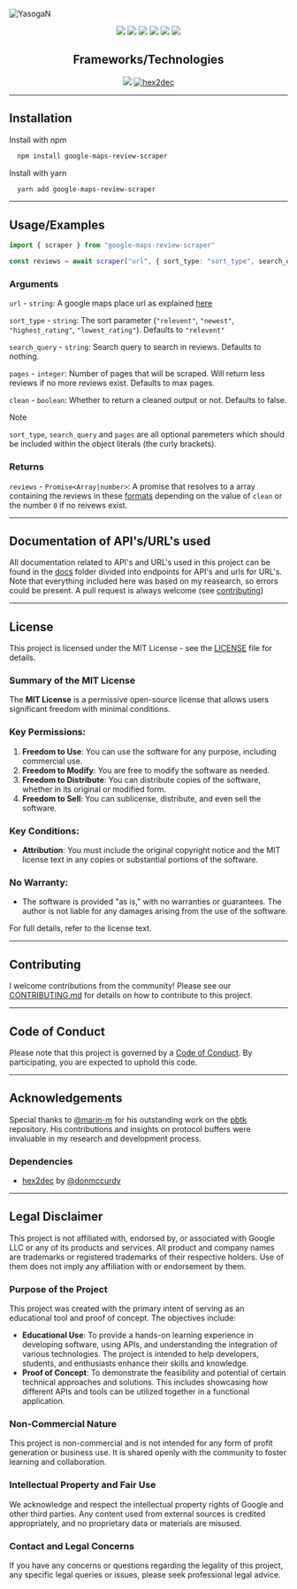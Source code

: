 ![YasogaN](https://socialify.git.ci/YasogaN/google-maps-review-scraper/image?description=1&descriptionEditable=A%20NPM%20module%20to%20scrape%20reviews%20from%20Google%20Maps&font=Source%20Code%20Pro&name=1&owner=1&theme=Auto)

<div align="center">

![](https://img.shields.io/github/license/YasogaN/google-maps-review-scraper.svg?style=for-the-badge&color=blue) 
![](https://img.shields.io/github/forks/YasogaN/google-maps-review-scraper.svg?style=for-the-badge) 
![](https://img.shields.io/github/stars/YasogaN/google-maps-review-scraper.svg?style=for-the-badge) 
![](https://img.shields.io/github/watchers/YasogaN/google-maps-review-scraper.svg?style=for-the-badge) 
![](https://img.shields.io/github/issues/YasogaN/google-maps-review-scraper.svg?style=for-the-badge) 
![](https://img.shields.io/github/languages/code-size/YasogaN/google-maps-review-scraper?style=for-the-badge) 


## Frameworks/Technologies

![](https://img.shields.io/badge/Node.js-43853D?style=for-the-badge&logo=node.js&logoColor=white)
[![hex2dec](https://img.shields.io/badge/hex2dec-blue?&style=for-the-badge)](https://www.npmjs.com/package/hex2dec)

</div>

---

## Installation

Install with npm

```bash
  npm install google-maps-review-scraper
```
Install with yarn
```bash
  yarn add google-maps-review-scraper
```
---

## Usage/Examples

```ts
import { scraper } from "google-maps-review-scraper"

const reviews = await scraper("url", { sort_type: "sort_type", search_query: "search_query", pages: "pages", clean: false })
```

### Arguments
`url` - `string`: A google maps place url as explained [here](https://github.com/YasogaN/google-maps-review-scraper/blob/main/docs/urls/place.md) 

`sort_type` - `string`: The sort parameter (`"relevent"`, `"newest"`, `"highest_rating"`, `"lowest_rating"`). Defaults to `"relevent"`

`search_query` - `string`: Search query to search in reviews. Defaults to nothing.

`pages` - `integer`: Number of pages that will be scraped. Will return less reviews if no more reviews exist. Defaults to max pages.

`clean` - `boolean`: Whether to return a cleaned output or not. Defaults to false.

> [!NOTE]
> `sort_type`, `search_query` and `pages` are all optional paremeters which should be included within the object literals (the curly brackets).

### Returns

`reviews` - `Promise<Array|number>`: A promise that resolves to a array containing the reviews in these [formats](https://github.com/YasogaN/google-maps-review-scraper/blob/main/docs/outputs/output.md) depending on the value of `clean` or the number `0` if no reivews exist.

---

## Documentation of API's/URL's used

All documentation related to API's and URL's used in this project can be found in the [docs](https://github.com/YasogaN/google-maps-review-scraper/blob/main/docs/) folder divided into endpoints for API's and urls for URL's. Note that everything included here was based on my reasearch, so errors could be present. A pull request is always welcome (see [contributing](#contributing))

---

## License

This project is licensed under the MIT License - see the [LICENSE](https://github.com/YasogaN/google-maps-review-scraper/blob/main/LICENSE) file for details.


### Summary of the MIT License

The **MIT License** is a permissive open-source license that allows users significant freedom with minimal conditions.

### Key Permissions:

1. **Freedom to Use**: You can use the software for any purpose, including commercial use.
2. **Freedom to Modify**: You are free to modify the software as needed.
3. **Freedom to Distribute**: You can distribute copies of the software, whether in its original or modified form.
4. **Freedom to Sell**: You can sublicense, distribute, and even sell the software.

### Key Conditions:

- **Attribution**: You must include the original copyright notice and the MIT license text in any copies or substantial portions of the software.

### No Warranty:
- The software is provided "as is," with no warranties or guarantees. The author is not liable for any damages arising from the use of the software.

For full details, refer to the license text.

---

## Contributing

I welcome contributions from the community! Please see our [CONTRIBUTING.md](https://github.com/YasogaN/google-maps-review-scraper/blob/main/CONTRIBUTING.md) for details on how to contribute to this project.

---

## Code of Conduct

Please note that this project is governed by a [Code of Conduct](https://github.com/YasogaN/google-maps-review-scraper/blob/main/CODE_OF_CONDUCT.md). By participating, you are expected to uphold this code.

---

## Acknowledgements

Special thanks to [@marin-m](https://github.com/marin-m) for his outstanding work on the [pbtk](https://github.com/marin-m/pbtk) repository. His contributions and insights on protocol buffers were invaluable in my research and development process.

### Dependencies

 - [hex2dec](https://npm.im/hex2dec) by [@donmccurdy](https://github.com/donmccurdy)

---

## Legal Disclaimer

This project is not affiliated with, endorsed by, or associated with Google LLC or any of its products and services. All product and company names are trademarks or registered trademarks of their respective holders. Use of them does not imply any affiliation with or endorsement by them.

### Purpose of the Project

This project was created with the primary intent of serving as an educational tool and proof of concept. The objectives include:

- **Educational Use**: To provide a hands-on learning experience in developing software, using APIs, and understanding the integration of various technologies. The project is intended to help developers, students, and enthusiasts enhance their skills and knowledge.
- **Proof of Concept**: To demonstrate the feasibility and potential of certain technical approaches and solutions. This includes showcasing how different APIs and tools can be utilized together in a functional application.

### Non-Commercial Nature

This project is non-commercial and is not intended for any form of profit generation or business use. It is shared openly with the community to foster learning and collaboration.

### Intellectual Property and Fair Use

We acknowledge and respect the intellectual property rights of Google and other third parties. Any content used from external sources is credited appropriately, and no proprietary data or materials are misused.

### Contact and Legal Concerns

If you have any concerns or questions regarding the legality of this project, any specific legal queries or issues, please seek professional legal advice.
